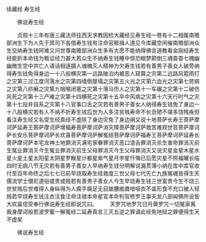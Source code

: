 续藏经   寿生经
　　 

　　佛说寿生经

　　贞观十三年有唐三藏法师往西天求教因检大藏经见寿生经一卷有十二相属南赡部洲生下为人先于冥司下各借寿生钱有注命官秪揖人道见今库藏空闲催南赡部洲众生交纳寿生钱阿难又问世尊南赡部洲众生多有大愿不能纳得佛言道教看金刚经寿生经能折本命钱为秪证经力甚大若众生不纳寿生钱睡中惊恐眠梦颠倒三魂杳杳七魄幽幽微生空中共亡人语话相逐摄人魂魄灭人精神为欠寿生钱若有善男子善女人破旁纳得寿生钱免得身边一十八般横灾第一远路陂泊内被恶人窥算之灾第二远路风雹雨打之灾第三过江度河落水之灾第四墙倒屋塌之灾第五火光之灾第六血光之灾第七劳病之灾第八疥癞之灾第九咽喉闭塞之灾第十落马伤人之灾第十一车碾之灾第十二破伤风死之灾第十三产难之灾第十四横死之灾第十五卒中风病之灾第十六天行时气之灾第十七投井自系之灾第十八官事口舌之灾若有善男子善女人纳得寿生钱免了身边一十八般横灾若有人不纳不折寿生钱后世为人多注贫贱寿命不长丑陋不堪多饶残疾但看注寿生经又名受生经真经不虚除了身边灾免了身边祸又说十地菩萨长寿王菩萨摩诃萨延寿王菩萨摩诃萨增福寿菩萨摩诃萨消灾障菩萨摩诃萨救苦难观世音菩萨摩诃萨长安乐菩萨摩诃萨长欢喜菩萨摩诃萨解冤结菩萨摩诃萨福寿王菩萨摩诃萨延寿长菩萨摩诃萨本宅龙神土地罪消灭满宅家眷罪消灭恶口浪舌罪消灭杀生害命罪消灭前生冤业罪消灭今生冤业罪消灭前生父母罪消灭今生父母罪消灭又说灾星金星木星水星火星土星太阳星太阴星罗睺星计都星紫气星月孛星忏悔已后愿灾星不照福曜长临四时无病八节无灾若有善男子善女人早纳寿生钱分明解说漏贯薄小纳在库中库官收付至百年命终之后七七已前早烧取寿生经救度三世父母七代先亡九族冤魂皆得生天儒流学士僧尼道俗或贵或贱若有善男子善女人今生早烧寿生钱三世富贵今生不烧三世贫贱后世难得人身纵得为人瘸手瘸足无目跛腰痴聋喑哑衣不盖形食不充口被人轻贱若早烧寿生钱注衣注食注命注禄本命星官本命判官修罗王事天龙八部闻佛所说皆大欢喜信受奉行佛说寿生经即说咒曰。
　　天罗咒地罗咒日月黄罗咒一切冤家离我身摩诃般若波罗蜜一解冤经二延寿真言三灭五逆之罪诵此经免地狱之罪便得生天不虚矣

　　佛说寿生经

